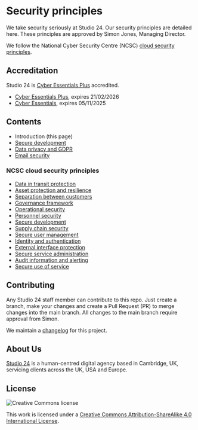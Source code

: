 # Security principles

We take security seriously at Studio 24. Our security principles are detailed here. These principles are approved by Simon Jones, Managing Director.

We follow the National Cyber Security Centre (NCSC) [cloud security principles](https://www.ncsc.gov.uk/collection/cloud/the-cloud-security-principles).

## Accreditation
Studio 24 is [Cyber Essentials Plus](https://www.ncsc.gov.uk/cyberessentials/overview) accredited.

* [Cyber Essentials Plus](https://registry.blockmarktech.com/certificates/482b91ce-3be1-4830-b21e-19e5497e8a80/), expires 21/02/2026
* [Cyber Essentials](https://registry.blockmarktech.com/certificates/086f304a-d03b-4937-9dbe-7dd41123c5e7/), expires 05/11/2025 
 
## Contents

* Introduction (this page)
* [Secure development](secure-development.md)
* [Data privacy and GDPR](data-privacy.md)
* [Email security](email-security.md)

### NCSC cloud security principles

* [Data in transit protection](data-in-transit-protection.md)
* [Asset protection and resilience](asset-protection-and-resilience.md)
* [Separation between customers](separation-between-customers.md)
* [Governance framework](governance-framework.md)
* [Operational security](operational-security.md)
* [Personnel security](personnel-security.md)
* [Secure development](secure-development.md)
* [Supply chain security](supply-chain-security.md)
* [Secure user management](secure-user-management.md)
* [Identity and authentication](identity-and-authentication.md)
* [External interface protection](external-interface-protection.md)
* [Secure service administration](secure-service-administration.md)
* [Audit information and alerting](audit-information-and-alerting.md)
* [Secure use of service](secure-use-of-service.md)

## Contributing

Any Studio 24 staff member can contribute to this repo. Just create a branch, make your changes and create a Pull Request (PR) to merge changes into the main branch. All changes to the main branch require approval from Simon.

We maintain a [changelog](CHANGELOG.md) for this project.

## About Us

[Studio 24](https://www.studio24.net) is a human-centred digital agency based in Cambridge, UK, servicing clients across the UK, USA and Europe. 

## License

![Creative Commons license](https://i.creativecommons.org/l/by-sa/4.0/88x31.png)

This work is licensed under a [Creative Commons Attribution-ShareAlike 4.0 International License](https://creativecommons.org/licenses/by-sa/4.0/).
